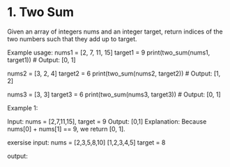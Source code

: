 # 1. Two Sum
Given an array of integers nums and an integer target, return indices of the two numbers such that they add up to target.


Example usage:
nums1 = [2, 7, 11, 15]
target1 = 9
print(two_sum(nums1, target1))  # Output: [0, 1]

nums2 = [3, 2, 4]
target2 = 6
print(two_sum(nums2, target2))  # Output: [1, 2]

nums3 = [3, 3]
target3 = 6
print(two_sum(nums3, target3))  # Output: [0, 1]


Example 1:

Input: nums = [2,7,11,15], target = 9
Output: [0,1]
Explanation: Because nums[0] + nums[1] == 9, we return [0, 1].

exersise 
input: 
  nums = [2,3,5,8,10]
         [1,2,3,4,5]
  target = 8
          
output: 
  
